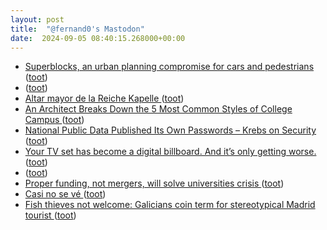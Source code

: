 ```yaml
---
layout: post
title:  "@fernand0's Mastodon"
date:  2024-09-05 08:40:15.268000+00:00
---
```

*  [Superblocks, an urban planning compromise for cars and pedestrians ](https://flowingdata.com/2024/08/21/superblocks-an-urban-planning-compromise-for-cars-and-pedestrians) ([toot](https://mastodon.social/@fernand0/113084046721951704))
*  [ ](https://mas.to/@purcola) ([toot](https://mastodon.social/@fernand0/113083853220445076))
*  [Altar mayor de la Reiche Kapelle ](https://www.flickr.com/photos/fernand0/53945196027) ([toot](https://mastodon.social/@fernand0/113083789057314085))
*  [An Architect Breaks Down the 5 Most Common Styles of College Campus ](https://www.openculture.com/2024/08/an-architect-breaks-down-the-5-most-common-styles-of-college-campus.htm) ([toot](https://mastodon.social/@fernand0/113083719024041737))
*  [National Public Data Published Its Own Passwords – Krebs on Security ](https://krebsonsecurity.com/2024/08/national-public-data-published-its-own-passwords) ([toot](https://mastodon.social/@fernand0/113083111132341575))
*  [Your TV set has become a digital billboard. And it’s only getting worse. ](https://arstechnica.com/gadgets/2024/08/tv-industrys-ads-tracking-obsession-is-turning-your-living-room-into-a-store) ([toot](https://mastodon.social/@fernand0/113082439073764852))
*  [ ](https://mastodon.social/users/fernand0/statuses/113081342997499094/activity) ([toot](https://mastodon.social/users/fernand0/statuses/113081342997499094/activity))
*  [Proper funding, not mergers, will solve universities crisis ](https://www.theguardian.com/education/article/2024/aug/20/proper-funding-not-mergers-will-solve-universities-crisi) ([toot](https://mastodon.social/@fernand0/113080479108493381))
*  [Casi no se vé ](https://avecesunafoto.wordpress.com/2024/09/04/casi-no-se-ve) ([toot](https://mastodon.social/@fernand0/113080372516378540))
*  [Fish thieves not welcome: Galicians coin term for stereotypical Madrid tourist ](https://www.theguardian.com/world/article/2024/aug/19/fish-thieves-galician-tourists-madrid-mediterranean-spain-fodechincho) ([toot](https://mastodon.social/@fernand0/113080229130198262))
